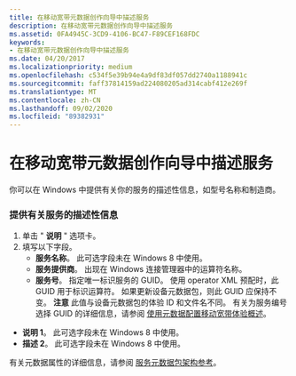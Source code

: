 ```yaml
---
title: 在移动宽带元数据创作向导中描述服务
description: 在移动宽带元数据创作向导中描述服务
ms.assetid: 0FA4945C-3CD9-4106-BC47-F89CEF168FDC
keywords:
- 在移动宽带元数据创作向导中描述服务
ms.date: 04/20/2017
ms.localizationpriority: medium
ms.openlocfilehash: c534f5e39b94e4a9df83df057dd2740a1188941c
ms.sourcegitcommit: faff37814159ad224080205ad314cabf412e269f
ms.translationtype: MT
ms.contentlocale: zh-CN
ms.lasthandoff: 09/02/2020
ms.locfileid: "89382931"
---
```

# <a name="describe-your-service-in-the-mobile-broadband-metadata-authoring-wizard"></a>在移动宽带元数据创作向导中描述服务

你可以在 Windows 中提供有关你的服务的描述性信息，如型号名称和制造商。

### <a name="to-provide-descriptive-information-about-a-service"></a>提供有关服务的描述性信息

1. 单击 " **说明** " 选项卡。
2. 填写以下字段。
    - **服务名称**。 此可选字段未在 Windows 8 中使用。
    - **服务提供商**。 出现在 Windows 连接管理器中的运算符名称。
    - **服务号**。 指定唯一标识服务的 GUID。 使用 operator XML 预配时，此 GUID 用于标识运算符。 如果更新设备元数据包，则此 GUID 应保持不变。
        **注意**  此值与设备元数据包的体验 ID 和文件名不同。 有关为服务编号选择 GUID 的详细信息，请参阅 [使用元数据配置移动宽带体验概述](../mobilebroadband/using-metadata-to-configure-mobile-broadband-experiences.md)。

- **说明 1**。 此可选字段未在 Windows 8 中使用。
- **描述 2**。 此可选字段未在 Windows 8 中使用。

有关元数据属性的详细信息，请参阅 [服务元数据包架构参考](https://docs.microsoft.com/windows-hardware/drivers/mobilebroadband/service-metadata-package-schema-reference)。